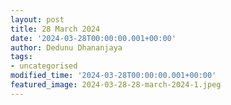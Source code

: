 ```yaml
---
layout: post
title: 28 March 2024
date: '2024-03-28T00:00:00.001+00:00'
author: Dedunu Dhananjaya
tags:
- uncategorised
modified_time: '2024-03-28T00:00:00.001+00:00'
featured_image: 2024-03-28-28-march-2024-1.jpeg
---
```

